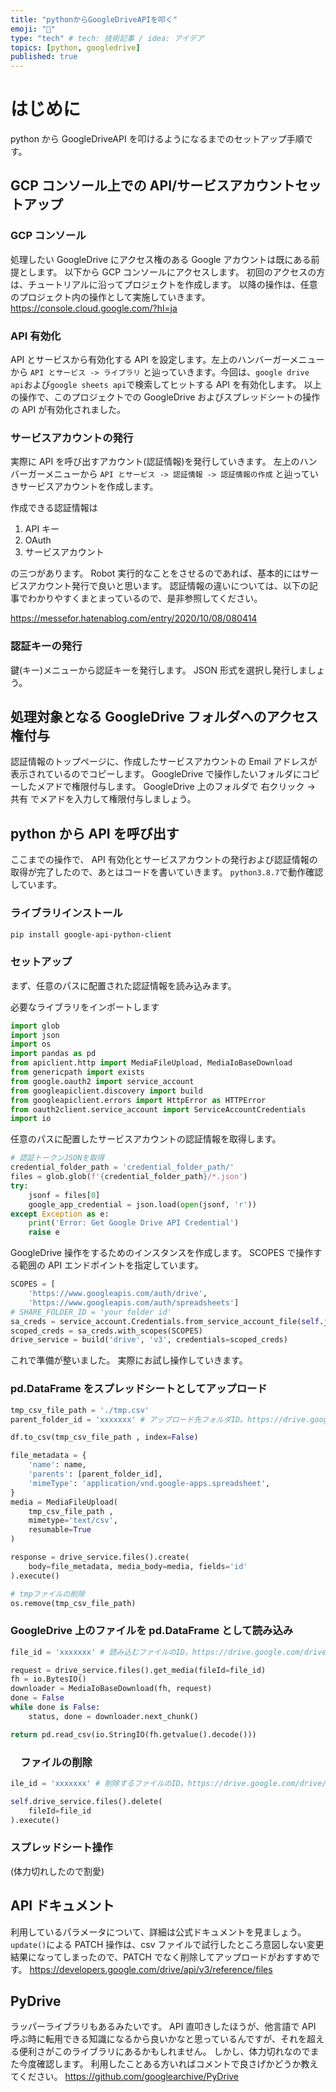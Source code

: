 ```yaml
---
title: "pythonからGoogleDriveAPIを叩く"
emoji: "🐡"
type: "tech" # tech: 技術記事 / idea: アイデア
topics: [python, googledrive]
published: true
---
```


# はじめに

python から GoogleDriveAPI を叩けるようになるまでのセットアップ手順です。

## GCP コンソール上での API/サービスアカウントセットアップ

### GCP コンソール

処理したい GoogleDrive にアクセス権のある Google アカウントは既にある前提とします。
以下から GCP コンソールにアクセスします。
初回のアクセスの方は、チュートリアルに沿ってプロジェクトを作成します。
以降の操作は、任意のプロジェクト内の操作として実施していきます。
https://console.cloud.google.com/?hl=ja

### API 有効化

API とサービスから有効化する API を設定します。左上のハンバーガーメニューから
`API とサービス -> ライブラリ`
と辿っていきます。今回は、`google drive api`および`google sheets api`で検索してヒットする API を有効化します。
以上の操作で、このプロジェクトでの GoogleDrive およびスプレッドシートの操作の API が有効化されました。

### サービスアカウントの発行

実際に API を呼び出すアカウント(認証情報)を発行していきます。
左上のハンバーガーメニューから
`API とサービス -> 認証情報 -> 認証情報の作成`
と辿っていきサービスアカウントを作成します。

作成できる認証情報は

1. API キー
2. OAuth
3. サービスアカウント

の三つがあります。
Robot 実行的なことをさせるのであれば、基本的にはサービスアカウント発行で良いと思います。
認証情報の違いについては、以下の記事でわかりやすくまとまっているので、是非参照してください。

https://messefor.hatenablog.com/entry/2020/10/08/080414

### 認証キーの発行

鍵(キー)メニューから認証キーを発行します。
JSON 形式を選択し発行しましょう。

## 処理対象となる GoogleDrive フォルダへのアクセス権付与

認証情報のトップページに、作成したサービスアカウントの Email アドレスが表示されているのでコピーします。
GoogleDrive で操作したいフォルダにコピーしたメアドで権限付与します。
GoogleDrive 上のフォルダで 右クリック -> 共有 でメアドを入力して権限付与しましょう。

## python から API を呼び出す

ここまでの操作で、 API 有効化とサービスアカウントの発行および認証情報の取得が完了したので、あとはコードを書いていきます。
`python3.8.7`で動作確認しています。

### ライブラリインストール

```bash
pip install google-api-python-client
```

### セットアップ

まず、任意のパスに配置された認証情報を読み込みます。

必要なライブラリをインポートします

```python
import glob
import json
import os
import pandas as pd
from apiclient.http import MediaFileUpload, MediaIoBaseDownload
from genericpath import exists
from google.oauth2 import service_account
from googleapiclient.discovery import build
from googleapiclient.errors import HttpError as HTTPError
from oauth2client.service_account import ServiceAccountCredentials
import io
```

任意のパスに配置したサービスアカウントの認証情報を取得します。

```python
# 認証トークンJSONを取得
credential_folder_path = 'credential_folder_path/'
files = glob.glob(f'{credential_folder_path}/*.json')
try:
    jsonf = files[0]
    google_app_credential = json.load(open(jsonf, 'r'))
except Exception as e:
    print('Error: Get Google Drive API Credential')
    raise e
```

GoogleDrive 操作をするためのインスタンスを作成します。
SCOPES で操作する範囲の API エンドポイントを指定しています。

```python
SCOPES = [
    'https://www.googleapis.com/auth/drive',
    'https://www.googleapis.com/auth/spreadsheets']
# SHARE_FOLDER_ID = 'your folder id'
sa_creds = service_account.Credentials.from_service_account_file(self.jsonf)
scoped_creds = sa_creds.with_scopes(SCOPES)
drive_service = build('drive', 'v3', credentials=scoped_creds)
```

これで準備が整いました。
実際にお試し操作していきます。

### pd.DataFrame をスプレッドシートとしてアップロード

```python
tmp_csv_file_path = './tmp.csv'
parent_folder_id = 'xxxxxxx' # アップロード先フォルダID。https://drive.google.com/drive/folders/xxxxxxxxxx <- ここの部分

df.to_csv(tmp_csv_file_path , index=False)

file_metadata = {
    'name': name,
    'parents': [parent_folder_id],
    'mimeType': 'application/vnd.google-apps.spreadsheet',
}
media = MediaFileUpload(
    tmp_csv_file_path ,
    mimetype='text/csv',
    resumable=True
)

response = drive_service.files().create(
    body=file_metadata, media_body=media, fields='id'
).execute()

# tmpファイルの削除
os.remove(tmp_csv_file_path)
```

### GoogleDrive 上のファイルを pd.DataFrame として読み込み

```python
file_id = 'xxxxxxx' # 読み込むファイルのID。https://drive.google.com/drive/folders/xxxxxxxxxx <- ここの部分

request = drive_service.files().get_media(fileId=file_id)
fh = io.BytesIO()
downloader = MediaIoBaseDownload(fh, request)
done = False
while done is False:
    status, done = downloader.next_chunk()

return pd.read_csv(io.StringIO(fh.getvalue().decode()))
```

### 　ファイルの削除

```python
ile_id = 'xxxxxxx' # 削除するファイルのID。https://drive.google.com/drive/folders/xxxxxxxxxx <- ここの部分

self.drive_service.files().delete(
    fileId=file_id
).execute()
```

### スプレッドシート操作

(体力切れしたので割愛)

## API ドキュメント

利用しているパラメータについて、詳細は公式ドキュメントを見ましょう。
`update()`による PATCH 操作は、csv ファイルで試行したところ意図しない変更結果になってしまったので、PATCH でなく削除してアップロードがおすすめです。
https://developers.google.com/drive/api/v3/reference/files

## PyDrive

ラッパーライブラリもあるみたいです。
API 直叩きしたほうが、他言語で API 呼ぶ時に転用できる知識になるから良いかなと思っているんですが、それを超える便利さがこのライブラリにあるかもしれません。
しかし、体力切れなのでまた今度確認します。
利用したことある方いればコメントで良さげかどうか教えてください。
https://github.com/googlearchive/PyDrive

